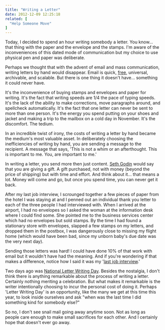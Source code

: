 ```yaml
---
title: "Writing a Letter"
date: 2012-12-09 12:25:18
related: [
  "Help Someone Move"
]
---
```


Today, I decided to spend an hour writing somebody a letter. You know… that thing with the paper and the envelope and the stamps. I'm aware of the inconveniences of this dated mode of communication but my choice to use physical pen and paper was deliberate.

Perhaps we thought that with the advent of email and mass communication, writing letters by hand would disappear. Email is quick, <a href="http://gmail.com" target="_blank" rel="noopener noreferrer" title="...at least Gmail is...">free</a>, universal, archivable, and scalable. But there is one thing it doesn't have… something it could never have.

It's the inconvenience of buying stamps and envelopes and paper for writing. It's the fact that writing speeds are 1/4 the pace of typing speeds. It's the lack of the ability to make corrections, move paragraphs around, and spellcheck automatically. It's the fact that one letter can never be sent to more than one person. It's the energy you spend putting on your shoes and jacket and making a trip to the mailbox on a cold day in November. It's the discomfort. The tedium.

In an incredible twist of irony, the costs of writing a letter by hand became the medium's most valuable asset. In deliberately choosing the inefficiencies of writing by hand, you are sending a message to the recipient. A message that says, 'This is not a whim or an afterthought. This is important to me. You, are important to me.'

In writing a letter, you send more then just content. <a href="http://en.wikipedia.org/wiki/Seth_Godin" target="_blank" rel="noopener noreferrer" title="Seth Godin">Seth Godin</a> would say that you are giving a gift. A gift purchased, not with money (beyond the price of shipping) but with time and effort. And think about it… that means a lot. Money will come and go, but once you spend time, you can never get it back.

After my last job interview, I scrounged together a few pieces of paper from the hotel I was staying at and I penned out an individual thank you letter to each of the three people I had interviewed with. When I arrived at the airport, I had no envelopes so I asked the woman at the information desk where I could find some. She pointed me to the business services center which had no envelopes but sold stamps. By the time I had found a stationary store with envelopes, slapped a few stamps on my letters, and dropped them in the postbox, I was dangerously close to missing my flight home (which would have been bad, since my unborn baby's due date was the very next day).

Sending those letters was hard! I could have done 10% of that work with email but it wouldn't have had the meaning. And if you're wondering if that makes a difference, notice how I said it was my '<a href="https://bryanbraun.com/2012/07/07/in-which-i-explain-how-i-got-my-dream-job" target="_blank" rel="noopener noreferrer" title="In Which I Explain how I got my Dream Job">last job interview</a>.'

Two days ago was <a href="http://www.daysoftheyear.com/days/letter-writing-day/" target="_blank" rel="noopener noreferrer" title="At least, that's what this website says.">National Letter Writing Day</a>. Besides the nostalgia, I don't think there is anything remarkable about the process of writing a letter. Certainly nothing meriting a celebration. But what makes it remarkable is the writer intentionally choosing to incur the personal cost of doing it. Perhaps 'Letter Writing Day' is an opportunity, like the many we get at this time this year, to look inside ourselves and ask "when was the last time I did something kind for somebody else?"

So no, I don't see snail mail going away anytime soon. Not as long as people care enough to make small sacrifices for each other. And I certainly hope that doesn't ever go away.
